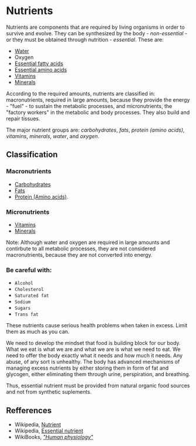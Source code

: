 # Nutrients

Nutrients are components that are required by living organisms in order to survive and evolve. They can be synthesized by the body - _non-essential_ - or 
they must be obtained through nutrition - _essential_. These are:
- [Water](macronutrients/water.md)
- Oxygen
- [Essential fatty acids](macronutrients/fats/fats.md)
- [Essential amino acids](macronutrients/protein/protein.md)
- [Vitamins](micronutrients/vitamins/vitamins.md)
- [Minerals](micronutrients/minerals/minerals.md)


According to the required amounts, nutrients are classified in: macronutrients, required in large amounts, because they provide the energy - "fuel" - to sustain the metabolic processes, and micronutrients, 
the "factory workers" in the metabolic and body processes. They also build and repair tissues.

The major nutrient groups are: _carbohydrates_, _fats_, _protein (amino acids)_, _vitamins_, _minerals_, _water_, and _oxygen_.

## Classification
### Macronutrients
- [Carbohydrates](macronutrients/carbohydrates/carbohydrates.md)
- [Fats](macronutrients/fats/fats.md)
- [Protein (Amino acids)](macronutrients/protein/protein.md).
### Micronutrients
- [Vitamins](micronutrients/vitamins/vitamins.md)
- [Minerals](micronutrients/minerals/minerals.md)

Note: Although water and oxygen are required in large amounts and contirbute to all metabolic processes, they are not considered macronutrients, because they are not converted into energy.

### Be careful with:
- `Alcohol`
- `Cholesterol`
- `Saturated fat`
- `Sodium`
- `Sugars`
- `Trans fat`

These nutrients cause serious health problems when taken in excess. Limit them as much as you can.

We need to develop the mindset that food is building block for our body. What we eat is what we are and what we are 
is what we need to eat. We need to offer the body exactly what it needs and how much it needs. Any abuse, of any sort 
is unhealthy. The body has advanced mechanisms of managing excess nutrients by either storing them in form of 
fat and glycogen, either eliminating them through urine, perspiration, and breathing. 

Thus, essential nutrient must be provided from natural organic food sources and not from synthetic suplements.

## Refferences
- Wikipedia, [Nutrient](https://en.wikipedia.org/wiki/Nutrient)
- Wikipedia, [Essential nutrient](https://en.wikipedia.org/wiki/Essential_nutrient)
- WikiBooks, [_"Human physiology"_](https://en.wikibooks.org/wiki/Human_Physiology/Nutrition)